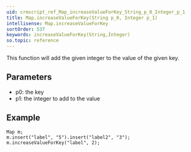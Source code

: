 ```yaml
---
uid: crmscript_ref_Map_increaseValueForKey_String_p_0_Integer_p_1
title: Map.increaseValueForKey(String p_0, Integer p_1)
intellisense: Map.increaseValueForKey
sortOrder: 537
keywords: increaseValueForKey(String,Integer)
so.topic: reference
---
```


This function will add the given integer to the value of the given key.



## Parameters


 - p0: the key
 - p1: the integer to add to the value




## Example


    Map m;
    m.insert("label", "5").insert("label2", "3");
    m.increaseValueForKey("label", 2);


